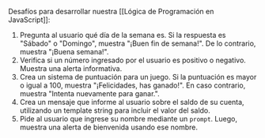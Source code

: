 Desafíos para desarrollar nuestra [[Lógica de Programación en JavaScript]]:

1. Pregunta al usuario qué día de la semana es. Si la respuesta es "Sábado" o "Domingo", muestra "¡Buen fin de semana!". De lo contrario, muestra "¡Buena semana!".
2. Verifica si un número ingresado por el usuario es positivo o negativo. Muestra una alerta informativa.
3. Crea un sistema de puntuación para un juego. Si la puntuación es mayor o igual a 100, muestra "¡Felicidades, has ganado!". En caso contrario, muestra "Intenta nuevamente para ganar.".
4. Crea un mensaje que informe al usuario sobre el saldo de su cuenta, utilizando un template string para incluir el valor del saldo.
5. Pide al usuario que ingrese su nombre mediante un `prompt`. Luego, muestra una alerta de bienvenida usando ese nombre.